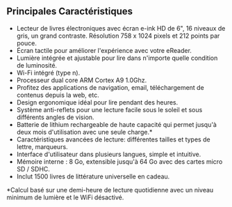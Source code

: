 ## Principales Caractéristiques

- Lecteur de livres électroniques avec écran e-ink HD de 6", 16 niveaux de gris, un grand contraste. Résolution 758 x 1024 pixels et 212 points par pouce. 
- Écran tactile pour améliorer l'expérience avec votre eReader.
- Lumière intégrée et ajustable pour lire dans n'importe quelle condition de luminosité. 
- Wi-Fi intégré (type n).
- Processeur dual core ARM Cortex A9 1.0Ghz. 
- Profitez des applications de navigation, email, téléchargement de contenus depuis la web, etc.
- Design ergonomique idéal pour lire pendant des heures. 
- Système anti-reflets pour une lecture facile sous le soleil et sous différents angles de vision. 
- Batterie de lithium rechargeable de haute capacité qui permet jusqu'à deux mois d'utilisation avec une seule charge.* 
- Caractéristiques avancées de lecture: différentes tailles et types de lettre, marqueurs. 
- Interface d'utilisateur dans plusieurs langues, simple et intuitive. 
- Mémoire interne : 8 Go, extensible jusqu'à 64 Go avec des cartes micro SD / SDHC.
- Inclut 1500 livres de littérature universelle en cadeau.  

*Calcul basé sur une demi-heure de lecture quotidienne avec un niveau minimum de lumière et le WiFi désactivé.
